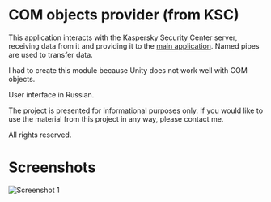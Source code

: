 # COM objects provider (from KSC)

This application interacts with the Kaspersky Security Center server, receiving data from it and providing it to the [main application](https://github.com/gslprod/ksc-integration-unity). Named pipes are used to transfer data.

I had to create this module because Unity does not work well with COM objects.

User interface in Russian.

The project is presented for informational purposes only. If you would like to use the material from this project in any way, please contact me.

All rights reserved.

# Screenshots

![Screenshot 1](https://user-images.githubusercontent.com/122805276/222969380-db133c1e-8a74-4993-a131-6647635b986e.png)
